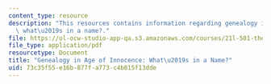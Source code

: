 ```yaml
---
content_type: resource
description: "This resources contains information regarding genealogy in age of innocence:\
  \ what\u2019s in a name?."
file: https://ol-ocw-studio-app-qa.s3.amazonaws.com/courses/21l-501-the-american-novel-stranger-and-stranger-spring-2013/73c35f55e16b877fa773c4b815f13dde_MIT21L_501S13_essay2Samp.pdf
file_type: application/pdf
resourcetype: Document
title: "Genealogy in Age of Innocence: What\u2019s in a Name?"
uid: 73c35f55-e16b-877f-a773-c4b815f13dde
---
```


